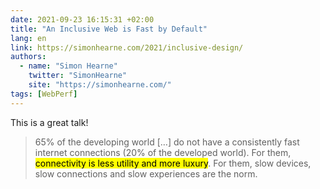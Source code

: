 ```yaml
---
date: 2021-09-23 16:15:31 +02:00
title: "An Inclusive Web is Fast by Default"
lang: en
link: https://simonhearne.com/2021/inclusive-design/
authors:
  - name: "Simon Hearne"
    twitter: "SimonHearne"
    site: "https://simonhearne.com/"
tags: [WebPerf]
---
```


This is a great talk!

> 65% of the developing world […] do not have a consistently fast internet connections (20% of the developed world). For them, <mark>connectivity is less utility and more luxury</mark>. For them, slow devices, slow connections and slow experiences are the norm.